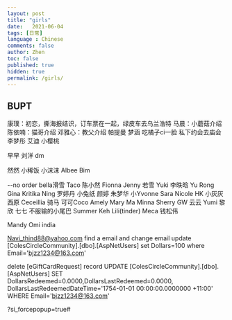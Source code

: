```yaml
---
layout: post
title: "girls"
date:   2021-06-04
tags: [日常]
language : Chinese
comments: false
author: Zhen
toc: false
published: true
hidden: true
permalink: /girls/
---
```

## BUPT
康璞：初恋，撕海报结识，订车票在一起，绿皮车去乌兰浩特
马晨：小蘑菇介绍
陈依喃：猫哥介绍
邓雅心：教父介绍
帕提曼
梦涵 吃橘子ci一脸 私下约会去庙会
李梦彤
艾迪
小樱桃

早早
刘洋
dm

然然
小稀饭
小沫沫
Albee
Bim

--no order
bella滑雪
Taco
陈小然
Fionna
Jenny
若雪
Yuki
李昳晗
Yu Rong
Gina
Kritika
Ning
罗婷丹
小兔纸
颜婷
朱梦华
小Yvonne
Sara
Nicole HK
小灰灰
西原
Ceceillia 骑马
可可Coco
Amely
Mary Ma
Minna
Sherry
GW
云云
Yumi
黎欣
七七 不服输的小尾巴 
Summer Keh
Lili(tinder)
Meca
钱松伟

Mandy
Omi india


Navi_thind88@yahoo.com
find a email and change email
  update [ColesCircleCommunity].[dbo].[AspNetUsers]
  set Dollars=100
  where Email='bjzz1234@163.com'

delete [eGiftCardRequest] record
  UPDATE [ColesCircleCommunity].[dbo].[AspNetUsers]
  SET DollarsRedeemed=0.0000,DollarsLastRedeemed=0.0000,
  DollarsLastRedeemedDateTime='1754-01-01 00:00:00.0000000 +11:00'
  WHERE Email='bjzz1234@163.com'

?si_forcepopup=true#
<!--stackedit_data:
eyJoaXN0b3J5IjpbLTEwMzA5MTk1MjcsLTE2NjczMTcyNjUsMT
MxNzI2MDA4OCwtMjc3OTIwMjU2LC03MzMwNzA4OTksMjE0MzU5
OTcwMCwxNjI2NTUzNzk4LDI2Mzc1ODA4MywxMjgzNjIyNjU1LD
MyNjAxMjQ0NSwtNjAyMjE3OTYsMTIyNjUzMzE3NCwtODM1OTY5
NTk3LC03MjA0MDIxMDMsOTMwNzQyMzUsMTY3MDI4Mzk5NCw0MT
k4NDUzNCwtNTkyOTczNDg1LC0xMDE1NTM5NTY2LC0xMDIwNTQ4
MjM1XX0=
-->